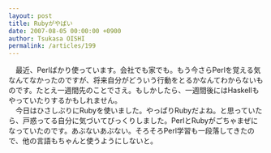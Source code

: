 ```yaml
---
layout: post
title: Rubyがやばい
date: 2007-08-05 00:00:00 +0900
author: Tsukasa OISHI
permalink: /articles/199
---
```



　最近、Perlばかり使っています。会社でも家でも。もう今さらPerlを覚える気なんてなかったのですが、将来自分がどういう行動をとるかなんてわからないものです。たとえ一週間先のことでさえ。もしかしたら、一週間後にはHaskellもやっていたりするかもしれません。  
　今日はひさしぶりにRubyを使いました。やっぱりRubyだよね。と思っていたら、戸惑ってる自分に気づいてびっくりしました。PerlとRubyがごちゃまぜになっていたのです。あぶないあぶない。そろそろPerl学習も一段落してきたので、他の言語もちゃんと使うようにしないと。  

